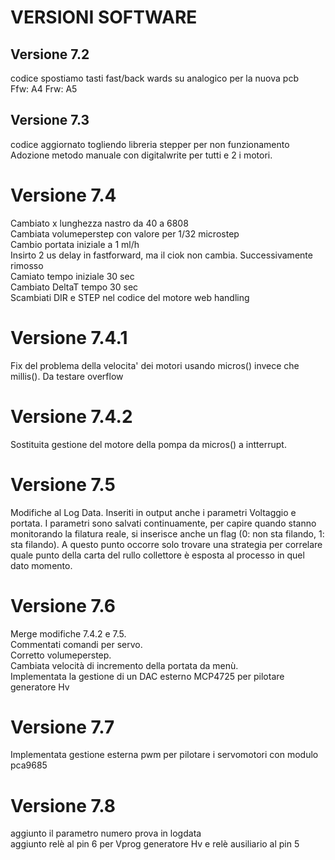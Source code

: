 # VERSIONI SOFTWARE  

## Versione 7.2   
codice spostiamo tasti fast/back wards su analogico per la nuova pcb    
Ffw: A4
Frw: A5
	
## Versione 7.3
codice aggiornato togliendo libreria stepper per non funzionamento    
Adozione metodo manuale con digitalwrite per tutti e 2 i motori.  
	  
	  
# Versione 7.4
Cambiato x lunghezza nastro da 40 a 6808    
Cambiata volumeperstep con valore per 1/32 microstep  
Cambio portata iniziale a 1 ml/h  
Insirto 2 us delay in fastforward, ma il ciok non cambia. Successivamente rimosso  
Camiato tempo iniziale 30 sec  
Cambiato DeltaT tempo 30 sec  
Scambiati DIR e STEP nel codice del motore web handling  
	  
# Versione 7.4.1  
Fix del problema della velocita' dei motori usando micros() invece che millis().  Da testare overflow  
  
# Versione 7.4.2      
Sostituita gestione del motore della pompa da micros() a intterrupt.   
	  
# Versione 7.5     
Modifiche al Log Data. Inseriti in output anche i parametri Voltaggio e portata. I parametri sono salvati continuamente, per capire quando stanno monitorando la filatura reale, si inserisce anche un flag (0: non sta filando, 1: sta filando). A questo punto   occorre solo trovare una strategia per 	correlare quale punto della carta del rullo collettore è esposta al processo in quel dato   momento.  
	  
# Versione 7.6   
Merge modifiche 7.4.2 e 7.5.  
Commentati comandi per servo.  
Corretto volumeperstep.  
Cambiata velocità di incremento della   portata da menù.    
Implementata la gestione di un DAC esterno MCP4725 per pilotare generatore Hv  
  
# Versione 7.7  
Implementata gestione esterna pwm per pilotare i servomotori con modulo pca9685  

# Versione 7.8  
aggiunto il parametro numero prova in logdata  
aggiunto relè al pin 6 per Vprog generatore Hv e relè ausiliario al pin 5  